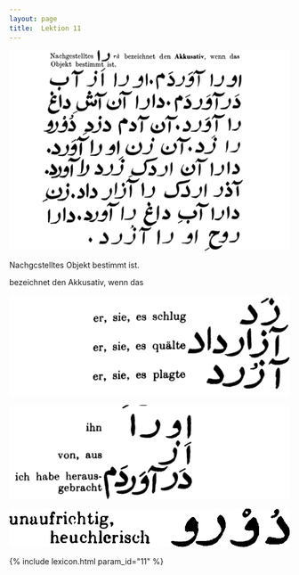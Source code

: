 ```yaml
---
layout: page
title:  Lektion 11
---
```



![image](/assets/s/021.png-03.png)

Nachgcstelltes Objekt bestimmt ist.

bezeichnet den Akkusativ, wenn das

![image](/assets/s/2col/021.png-04_1L.png)

![image](/assets/s/2col/021.png-04_2R.png)

![image](/assets/s/2col/021.png-12_2R.png)

{% include lexicon.html param_id="11" %}
